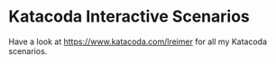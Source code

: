 # Katacoda Interactive Scenarios

Have a look at https://www.katacoda.com/lreimer for all my Katacoda scenarios.
